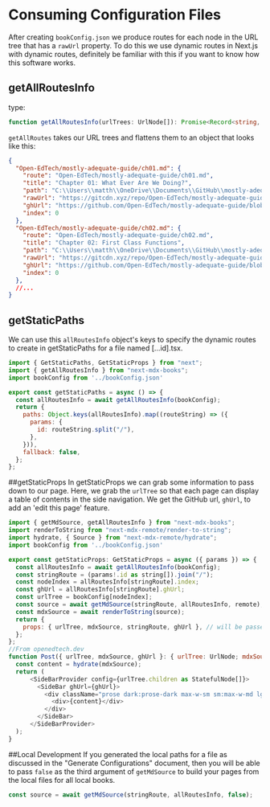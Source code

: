 # Consuming Configuration Files
After creating `bookConfig.json` we produce routes for each node in the URL tree that has a `rawUrl` property. To do this we use dynamic routes in Next.js with dynamic routes, definitely be familiar with this if you want to know how this software works.

## getAllRoutesInfo
type:
```ts
function getAllRoutesInfo(urlTrees: UrlNode[]): Promise<Record<string, FlatNode>>;
```
`getAllRoutes` takes our URL trees and flattens them to an object that looks like this: 
```json
{
  "Open-EdTech/mostly-adequate-guide/ch01.md": {
    "route": "Open-EdTech/mostly-adequate-guide/ch01.md",
    "title": "Chapter 01: What Ever Are We Doing?",
    "path": "C:\\Users\\matth\\OneDrive\\Documents\\GitHub\\mostly-adequate\\ch01.md",
    "rawUrl": "https://gitcdn.xyz/repo/Open-EdTech/mostly-adequate-guide/master/ch01.md",
    "ghUrl": "https://github.com/Open-EdTech/mostly-adequate-guide/blob/master/ch01.md",
    "index": 0
  },
  "Open-EdTech/mostly-adequate-guide/ch02.md": {
    "route": "Open-EdTech/mostly-adequate-guide/ch02.md",
    "title": "Chapter 02: First Class Functions",
    "path": "C:\\Users\\matth\\OneDrive\\Documents\\GitHub\\mostly-adequate\\ch02.md",
    "rawUrl": "https://gitcdn.xyz/repo/Open-EdTech/mostly-adequate-guide/master/ch02.md",
    "ghUrl": "https://github.com/Open-EdTech/mostly-adequate-guide/blob/master/ch02.md",
    "index": 0
  },
  //...
}
```
## getStaticPaths
We can use this `allRoutesInfo` object's keys to specify the dynamic routes to create in getStaticPaths for a file named [...id].tsx.
```js
import { GetStaticPaths, GetStaticProps } from "next";
import { getAllRoutesInfo } from "next-mdx-books";
import bookConfig from '../bookConfig.json'

export const getStaticPaths = async () => {
  const allRoutesInfo = await getAllRoutesInfo(bookConfig);
  return {
    paths: Object.keys(allRoutesInfo).map((routeString) => ({
      params: {
        id: routeString.split("/"),
      },
    })),
    fallback: false,
  };
};
```
##getStaticProps
In getStaticProps we can grab some information to pass down to our page. Here, we grab the `urlTree` so that each page can display a table of contents in the side navigation. We get the GitHub url, `ghUrl`, to add an 'edit this page' feature. 
```js
import { getMdSource, getAllRoutesInfo } from "next-mdx-books";
import renderToString from "next-mdx-remote/render-to-string";
import hydrate, { Source } from "next-mdx-remote/hydrate";
import bookConfig from '../bookConfig.json'

export const getStaticProps: GetStaticProps = async ({ params }) => {
  const allRoutesInfo = await getAllRoutesInfo(bookConfig);
  const stringRoute = (params!.id as string[]).join("/");
  const nodeIndex = allRoutesInfo[stringRoute].index;
  const ghUrl = allRoutesInfo[stringRoute].ghUrl;
  const urlTree = bookConfig[nodeIndex];
  const source = await getMdSource(stringRoute, allRoutesInfo, remote);
  const mdxSource = await renderToString(source);
  return {
    props: { urlTree, mdxSource, stringRoute, ghUrl }, // will be passed to the page component as props
  };
};
//From openedtech.dev
function Post({ urlTree, mdxSource, ghUrl }: { urlTree: UrlNode; mdxSource: Source, ghUrl: string }) {
  const content = hydrate(mdxSource);
  return (
      <SideBarProvider config={urlTree.children as StatefulNode[]}>
        <SideBar ghUrl={ghUrl}>
          <div className="prose dark:prose-dark max-w-sm sm:max-w-md lg:max-w-xl xl:max-w-2xl m-auto px-2 flex-1 ">
            <div>{content}</div>
          </div>
        </SideBar>
      </SideBarProvider>
  );
}
```
##Local Development
If you generated the local paths for a file as discussed in the "Generate Configurations" document, then you will be able to pass `false` as the third argument of `getMdSource` to build your pages from the local files for all local books.
```js
const source = await getMdSource(stringRoute, allRoutesInfo, false);
```
